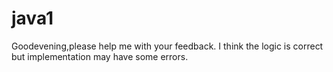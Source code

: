 # java1
Goodevening,please help me with your feedback. I think the logic is correct but implementation may have some errors.
